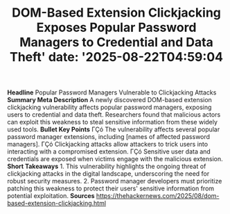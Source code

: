 ﻿---
title: "DOM-Based Extension Clickjacking Exposes Popular Password Managers to Credential and Data Theft'
date: '2025-08-22T04:59:04"
category: "Markets"
summary: ""
slug: "dombased extension clickjacking exposes popular password man"
source_urls:
  - "https://thehackernews.com/2025/08/dom-based-extension-clickjacking.html"
seo:
  title: "DOM-Based Extension Clickjacking Exposes Popular Password Managers to Credential and Data Theft | Hash n Hedge'
  description: '"
  keywords: ["news", "markets", "brief"]
---
**Headline** Popular Password Managers Vulnerable to Clickjacking Attacks  **Summary Meta Description** A newly discovered DOM-based extension clickjacking vulnerability affects popular password managers, exposing users to credential and data theft. Researchers found that malicious actors can exploit this weakness to steal sensitive information from these widely used tools.  **Bullet Key Points**  ΓÇó The vulnerability affects several popular password manager extensions, including [names of affected password managers]. ΓÇó Clickjacking attacks allow attackers to trick users into interacting with a compromised extension. ΓÇó Sensitive user data and credentials are exposed when victims engage with the malicious extension.  **Short Takeaways**  1. This vulnerability highlights the ongoing threat of clickjacking attacks in the digital landscape, underscoring the need for robust security measures. 2. Password manager developers must prioritize patching this weakness to protect their users' sensitive information from potential exploitation.  **Sources** https://thehackernews.com/2025/08/dom-based-extension-clickjacking.html 
